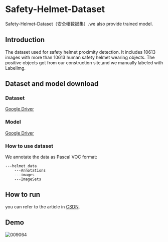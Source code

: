 # Safety-Helmet-Dataset

Safety-Helmet-Dataset（安全帽数据集）.we also provide trained model.

## Introduction

The dataset used for safety helmet proximity detection. It includes 10613 images with more than 10613 human safety helmet wearing objects. The positive objects got from our construction site,and we manually labeled with LabelImg.

## Dataset and model download

### Dataset

[Google Driver](https://drive.google.com/drive/folders/1gLKVnm-vj2ujtPSdYSZy7An5ZOLNCI16?usp=sharing)

### Model

[Google Driver](https://drive.google.com/drive/folders/1Ow1pA-Lp9LyPF1jSlxxZeGV1-fCsZyo3?usp=sharing)



### How to use dataset

We annotate the data as Pascal VOC format:

```
---helmet_data
	---Annotations
	---images
	---ImageSets
```

## How to run

you can refer to the article in [CSDN](https://blog.csdn.net/weixin_45547895/article/details/121332570?spm=1001.2014.3001.5502).

## Demo

![009064](C:\Users\45467\Desktop\Satety-Helmet-Dataset\images\image1_result.jpg)

